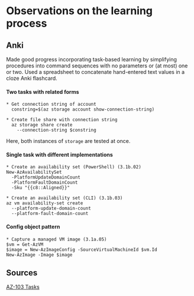 # Observations on the learning process

## Anki
Made good progress incorporating task-based learning by simplifying procedures into command sequences with no parameters or (at most) one or two. Used a spreadsheet to concatenate hand-entered text values in a cloze Anki flashcard.

#### Two tasks with related forms
```
* Get connection string of account
  constring=$(az storage account show-connection-string)

* Create file share with connection string
  az storage share create
    --connection-string $constring
```
Here, both instances of `storage` are tested at once.

#### Single task with different implementations
```
* Create an availability set (PowerShell) (3.1b.02)
New-AzAvailabilitySet
  -PlatformUpdateDomainCount
  -PlatformFaultDomainCount
  -Sku "{{c8::Aligned}}"

* Create an availability set (CLI) (3.1b.03)
az vm availability-set create
  --platform-update-domain-count
  --platform-fault-domain-count
```

#### Config object pattern
```
* Capture a managed VM image (3.1a.05)
$vm = Get-AzVM
$image = New-AzImageConfig -SourceVirtualMachineId $vm.Id
New-AzImage -Image $image
```

## Sources
  [AZ-103 Tasks](sources/az-103-tasks.md)
